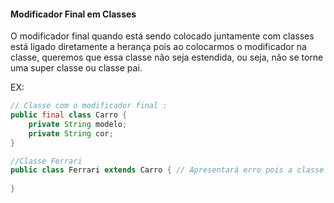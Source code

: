 #### Modificador Final em Classes

O modificador final quando está sendo colocado juntamente com classes  está ligado diretamente a herança pois ao colocarmos o modificador na classe, queremos que essa classe não seja estendida, ou seja, não se torne uma super classe ou classe pai.

EX:

```java
// Classe com o modificador final :
public final class Carro {
    private String modelo;
    private String cor;
}

//Classe Ferrari
public class Ferrari extends Carro { // Apresentará erro pois a classe carro não pode ser estendida
    
}
```